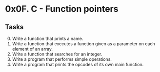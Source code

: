 <h1>0x0F. C - Function pointers</h1>
<h2>Tasks</h2>

0. Write a function that prints a name.
1. Write a function that executes a function given as a parameter on each element of an array.
2. Write a function that searches for an integer.
3. Write a program that performs simple operations.
100. Write a program that prints the opcodes of its own main function.
